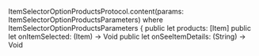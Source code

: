 ItemSelectorOptionProductsProtocol.content(params: ItemSelectorOptionProductsParameters)
where
ItemSelectorOptionProductsParameters {
public let products: [Item]
public let onItemSelected: (Item) -> Void
public let onSeeItemDetails: (String) -> Void
